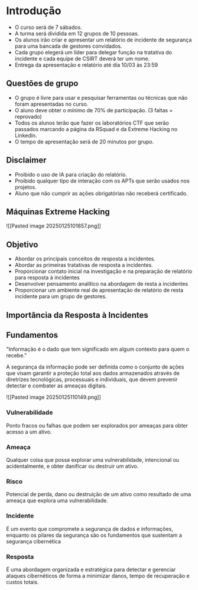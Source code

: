 
# Introdução
- O curso será de 7 sábados.
- A turma será dividida em 12 grupos de 10 pessoas.
- Os alunos irão criar e apresentar um relatório de incidente de segurança para uma bancada de gestores convidados.
- Cada grupo elegerá um líder para delegar função na tratativa do incidente e cada equipe de CSIRT deverá ter um nome.
- Entrega da apresentação e relatório até dia 10/03 às 23:59


## Questões de grupo
- O grupo é livre para usar e pesquisar ferramentas ou técnicas que não foram apresentadas no curso.
- O aluno deve obter o mínimo de 70% de participação. (3 faltas = reprovado)
- Todos os alunos terão que fazer os laboratórios CTF que serão passados marcando a página da RSquad e da Extreme Hacking no Linkedin.
- O tempo de apresentação será de 20 minutos por grupo.

## Disclaimer
- Proibido o uso de IA para criação do relatório.
- Proibido qualquer tipo de interação com os APTs que serão usados nos projetos.
- Aluno que não cumprir as ações obrigatórias não receberá certificado.


## Máquinas Extreme Hacking
![[Pasted image 20250125101857.png]]


## Objetivo 
- Abordar os principais conceitos de resposta a incidentes.
- Abordar as primeiras tratativas de resposta a incidentes.
- Proporcionar contato inicial na investigação e na preparação de relatório para resposta à incidentes
- Desenvolver pensamento analítico na abordagem de resta a incidentes
- Proporcionar um ambiente real de apresentação de relatório de resta incidente para um grupo de gestores.

## Importância da Resposta à Incidentes

## Fundamentos

"Informação é o dado que tem significado em algum contexto para quem o recebe."

A segurança da informação pode ser definida como o conjunto de ações que visam garantir a proteção total aos dados armazenados através de diretrizes tecnológicas, processuais e individuais, que devem prevenir detectar e combater as ameaças digitais.

![[Pasted image 20250125110149.png]]


### Vulnerabilidade
 Ponto fracos ou falhas que podem ser explorados por ameaças para obter acesso a um ativo.
### Ameaça
Qualquer coisa que possa explorar uma vulnerabilidade, intencional ou acidentalmente, e obter danificar ou destruir um ativo.
### Risco
Potencial de perda, dano ou destruição de um ativo como resultado de uma ameaça que explora uma vulnerabilidade.

### Incidente
É um evento que compromete a segurança de dados e informações, enquanto os pilares da segurança são os fundamentos que sustentam a segurança cibernética

### Resposta
É uma abordagem organizada e estratégica para detectar e gerenciar ataques cibernéticos de forma a minimizar danos, tempo de recuperação e custos totais.
